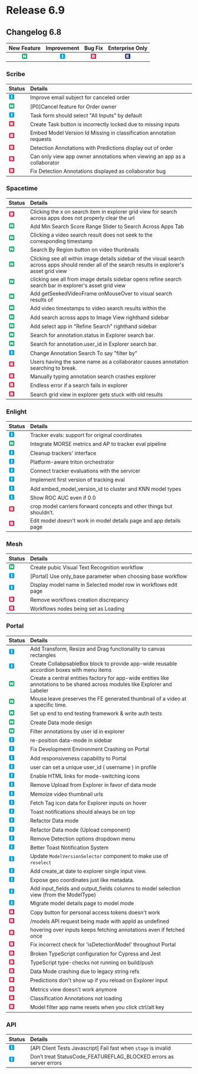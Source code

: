 # Release 6.9

## Changelog 6.8

| New Feature | Improvement | Bug Fix | Enterprise Only |
| :---: | :---: | :---: | :---: |
| ![](../../.gitbook/assets/new_feature%20%28130%29.jpg) | ![](../../.gitbook/assets/improvement%20%2819%29%20%28217%29.jpg) | ![](../../.gitbook/assets/bug%20%28196%29%20%28452%29%20%28164%29.jpg) | ![](../../.gitbook/assets/enterprise%20%2818%29%20%2816%29%20%281%29%20%288%29.jpg) |

### Scribe

| Status | Details |
| :--- | :--- |
| ![](../../.gitbook/assets/improvement%20%2819%29%20%28119%29.jpg) | Improve email subject for canceled order |
| ![](../../.gitbook/assets/new_feature%20%2859%29.jpg) | \[P0\]Cancel feature for Order owner |
| ![](../../.gitbook/assets/improvement%20%2819%29%20%2846%29.jpg) | Task form should select "All Inputs" by default |
| ![](../../.gitbook/assets/bug%20%28196%29%20%28452%29%20%2847%29.jpg) | Create Task button is incorrectly locked due to missing inputs |
| ![](../../.gitbook/assets/bug%20%28196%29%20%28452%29%20%28165%29.jpg) | Embed Model Version Id Missing in classification annotation requests |
| ![](../../.gitbook/assets/bug%20%28196%29%20%28452%29%20%28177%29.jpg) | Detection Annotations with Predictions display out of order |
| ![](../../.gitbook/assets/bug%20%28196%29%20%28452%29%20%28536%29.jpg) | Can only view app owner annotations when viewing an app as a collaborator |
| ![](../../.gitbook/assets/bug%20%28196%29%20%28452%29%20%2856%29.jpg) | Fix Detection Annotations displayed as collaborator bug |

### Spacetime

| Status | Details |
| :--- | :--- |
| ![](../../.gitbook/assets/bug%20%28196%29%20%28452%29%20%28513%29.jpg) | Clicking the x on search item in explorer grid view for search across apps does not properly clear the url |
| ![](../../.gitbook/assets/new_feature%20%28150%29.jpg) | Add Min Search Score Range Slider to Search Across Apps Tab |
| ![](../../.gitbook/assets/new_feature%20%2891%29.jpg) | Clicking a video search result does not seek to the corresponding timestamp |
| ![](../../.gitbook/assets/new_feature%20%28123%29.jpg) | Search By Region button on video thunbnails |
| ![](../../.gitbook/assets/new_feature%20%2845%29.jpg) | Clicking see all within image details sidebar of the visual search across apps should render all of the search results in explorer's asset grid view |
| ![](../../.gitbook/assets/new_feature%20%28121%29.jpg) | clicking see all from image details sidebar opens refine search search bar in explorer's asset grid view |
| ![](../../.gitbook/assets/new_feature%20%2876%29.jpg) | Add getSeekedVideoFrame onMouseOver to visual search results of |
| ![](../../.gitbook/assets/new_feature%20%2833%29.jpg) | Add video timestamps to video search results within the |
| ![](../../.gitbook/assets/new_feature%20%2863%29.jpg) | Add search across apps to Image View righthand sidebar |
| ![](../../.gitbook/assets/new_feature%20%2860%29.jpg) | Add select app in "Refine Search" righthand sidebar |
| ![](../../.gitbook/assets/new_feature%20%283%29.jpg) | Search for annotation.status in Explorer search bar. |
| ![](../../.gitbook/assets/new_feature%20%28118%29.jpg) | Search for annotation.user\_id in Explorer search bar. |
| ![](../../.gitbook/assets/improvement%20%2819%29%20%2824%29.jpg) | Change Annotation Search To say "filter by" |
| ![](../../.gitbook/assets/bug%20%28196%29%20%28452%29%20%28459%29.jpg) | Users having the same name as a collaborator causes annotation searching to break. |
| ![](../../.gitbook/assets/bug%20%28196%29%20%28452%29%20%28192%29.jpg) | Manually typing annotation search crashes explorer |
| ![](../../.gitbook/assets/bug%20%28196%29%20%28452%29%20%28483%29.jpg) | Endless error if a search fails in explorer |
| ![](../../.gitbook/assets/bug%20%28196%29%20%28452%29%20%28428%29.jpg) | Search grid view in explorer gets stuck with old results |

### Enlight

| Status | Details |
| :--- | :--- |
| ![](../../.gitbook/assets/improvement%20%2819%29%20%28141%29.jpg) | Tracker evals: support for original coordinates |
| ![](../../.gitbook/assets/new_feature%20%2893%29.jpg) | Integrate MORSE metrics and AP to tracker eval pipeline |
| ![](../../.gitbook/assets/improvement%20%2819%29%20%28294%29.jpg) | Cleanup trackers' interface |
| ![](../../.gitbook/assets/improvement%20%2819%29%20%28207%29.jpg) | Platform-aware triton orchestrator |
| ![](../../.gitbook/assets/improvement%20%2819%29%20%28288%29.jpg) | Connect tracker evaluations with the servicer |
| ![](../../.gitbook/assets/improvement%20%2819%29%20%28261%29.jpg) | Implement first version of tracking eval |
| ![](../../.gitbook/assets/improvement%20%2819%29%20%28154%29.jpg) | Add embed\_model\_version\_id to cluster and KNN model types |
| ![](../../.gitbook/assets/improvement%20%2819%29%20%28175%29.jpg) | Show ROC AUC even if 0.0 |
| ![](../../.gitbook/assets/bug%20%28196%29%20%28452%29%20%28545%29.jpg) | crop model carriers forward concepts and other things but shouldn’t. |
| ![](../../.gitbook/assets/bug%20%28196%29%20%28452%29%20%28140%29.jpg) | Edit model doesn't work in model details page and app details page |

### Mesh

| Status | Details |
| :--- | :--- |
| ![](../../.gitbook/assets/new_feature%20%28158%29.jpg) | Create pubic Visual Text Recognition workflow |
| ![](../../.gitbook/assets/improvement%20%2819%29%20%28232%29.jpg) | \[Portal\] Use only\_base parameter when choosing base workflow |
| ![](../../.gitbook/assets/improvement%20%2819%29%20%28230%29.jpg) | Display model name in Selected model row in workflows edit page |
| ![](../../.gitbook/assets/bug%20%28196%29%20%28452%29%20%28170%29.jpg) | Remove workflows creation discrepancy |
| ![](../../.gitbook/assets/bug%20%28196%29%20%28452%29%20%28141%29.jpg) | Workflows nodes being set as Loading |

### Portal

| Status | Details |
| :--- | :--- |
| ![](../../.gitbook/assets/improvement%20%2819%29%20%28172%29.jpg) | Add Transform, Resize and Drag functionality to canvas rectangles |
| ![](../../.gitbook/assets/improvement%20%2819%29%20%28200%29.jpg) | Create CollabpsableBox block to provide app-wide reusable accordion boxes with menu items |
| ![](../../.gitbook/assets/new_feature%20%2838%29.jpg) | Create a central entities factory for app-wide entities like annotations to be shared across modules like Explorer and Labeler |
| ![](../../.gitbook/assets/new_feature%20%28145%29.jpg) | Mouse leave preserves the FE generated thumbnail of a video at a specific time. |
| ![](../../.gitbook/assets/new_feature%20%28151%29.jpg) | Set up end to end testing framework & write auth tests |
| ![](../../.gitbook/assets/new_feature%20%28134%29.jpg) | Create Data mode design |
| ![](../../.gitbook/assets/new_feature%20%28112%29.jpg) | Filter annotations by user id in explorer |
| ![](../../.gitbook/assets/improvement%20%2819%29%20%28142%29.jpg) | re-position data-mode in sidebar |
| ![](../../.gitbook/assets/improvement%20%2819%29%20%28248%29.jpg) | Fix Development Environment Crashing on Portal |
| ![](../../.gitbook/assets/improvement%20%2819%29%20%28123%29.jpg) | Add responsiveness capability to Portal |
| ![](../../.gitbook/assets/improvement%20%2819%29.jpg) | user can set a unique user\_id \( username \) in profile |
| ![](../../.gitbook/assets/improvement%20%2819%29%20%287%29.jpg) | Enable HTML links for mode-switching icons |
| ![](../../.gitbook/assets/improvement%20%2819%29%20%28205%29.jpg) | Remove Upload from Explorer in favor of data mode |
| ![](../../.gitbook/assets/improvement%20%2819%29%20%28168%29.jpg) | Memoize video thumbnail urls |
| ![](../../.gitbook/assets/improvement%20%2819%29%20%2818%29.jpg) | Fetch Tag icon data for Explorer inputs on hover |
| ![](../../.gitbook/assets/improvement%20%2819%29%20%28321%29.jpg) | Toast notifications should always be on top |
| ![](../../.gitbook/assets/improvement%20%2819%29%20%28156%29.jpg) | Refactor Data mode |
| ![](../../.gitbook/assets/improvement%20%2819%29%20%28214%29.jpg) | Refactor Data mode \(Upload component\) |
| ![](../../.gitbook/assets/improvement%20%2819%29%20%28188%29.jpg) | Remove Detection options dropdown menu |
| ![](../../.gitbook/assets/improvement%20%2819%29%20%28125%29.jpg) | Better Toast Notification System |
| ![](../../.gitbook/assets/improvement%20%2819%29%20%28225%29.jpg) | Update `ModelVersionSelector` component to make use of `reselect` |
| ![](../../.gitbook/assets/improvement%20%2819%29%20%28297%29.jpg) | Add create\_at date to explorer single input view. |
| ![](../../.gitbook/assets/improvement%20%2819%29%20%28106%29.jpg) | Expose geo coordinates just like metadata. |
| ![](../../.gitbook/assets/improvement%20%2819%29%20%2821%29.jpg) | Add input\_fields and output\_fields columns to model selection view \(from the ModelType\) |
| ![](../../.gitbook/assets/improvement%20%2819%29%20%28236%29.jpg) | Migrate model details page to model mode |
| ![](../../.gitbook/assets/bug%20%28196%29%20%28452%29%20%28264%29.jpg) | Copy button for personal access tokens doesn't work |
| ![](../../.gitbook/assets/bug%20%28196%29%20%28452%29%20%2811%29.jpg) | /models API request being made with appId as undefined |
| ![](../../.gitbook/assets/bug%20%28196%29%20%28452%29%20%28105%29.jpg) | hovering over inputs keeps fetching annotations even if fetched once |
| ![](../../.gitbook/assets/bug%20%28196%29%20%28452%29%20%28153%29.jpg) | Fix incorrect check for 'isDetectionModel' throughout Portal |
| ![](../../.gitbook/assets/bug%20%28196%29%20%28452%29%20%28173%29.jpg) | Broken TypeScript configuration for Cypress and Jest |
| ![](../../.gitbook/assets/bug%20%28196%29%20%28452%29%20%28121%29.jpg) | TypeScript type-checks not running on build/push |
| ![](../../.gitbook/assets/bug%20%28196%29%20%28452%29%20%28350%29.jpg) | Data Mode crashing due to legacy string refs |
| ![](../../.gitbook/assets/bug%20%28196%29%20%28452%29%20%28402%29.jpg) | Predictions don't show up if you reload on Explorer input |
| ![](../../.gitbook/assets/bug%20%28196%29%20%28452%29%20%28347%29.jpg) | Metrics view doesn't work anymore |
| ![](../../.gitbook/assets/bug%20%28196%29%20%28452%29%20%28299%29.jpg) | Classification Annotations not loading |
| ![](../../.gitbook/assets/bug%20%28196%29%20%28452%29%20%28143%29.jpg) | Model filter app name resets when you click ctrl/alt key |

### API

| Status | Details |
| :--- | :--- |
| ![](../../.gitbook/assets/improvement%20%2819%29%20%2817%29.jpg) | \[API Client Tests Javascript\] Fail fast when `stage` is invalid |
| ![](../../.gitbook/assets/improvement%20%2819%29%20%2811%29.jpg) | Don’t treat StatusCode\_FEATUREFLAG\_BLOCKED errors as server errors |

